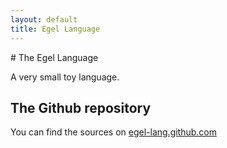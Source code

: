 ```yaml
---
layout: default
title: Egel Language
---
```

<html markdown="1">
<head>
<link rel="stylesheet" href="css/main.css">
</head>
<body markdown="1">
# The Egel Language

A very small toy language.

## The Github repository

You can find the sources on [egel-lang.github.com](http://egel-lang.github.com)

</body>
</html>
